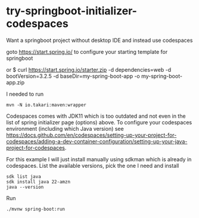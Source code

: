 # try-springboot-initializer-codespaces
Want a springboot project without desktop IDE and instead use codespaces

goto https://start.spring.io/ to configure your starting template for springboot

or $ curl https://start.spring.io/starter.zip 
    -d dependencies=web -d bootVersion=3.2.5 
    -d baseDir=my-spring-boot-app -o my-spring-boot-app.zip

I needed to run 
```
mvn -N io.takari:maven:wrapper
```

Codespaces comes with JDK11 which is too outdated and not even in the list of spring initializer page (options) above.
To configure your codespaces environment (including which Java version) see https://docs.github.com/en/codespaces/setting-up-your-project-for-codespaces/adding-a-dev-container-configuration/setting-up-your-java-project-for-codespaces.

For this example I will just install manually using sdkman which is already in codespaces. List the available versions, pick the one I need and install
```
sdk list java
sdk install java 22-amzn
java --version
```

Run
```
./mvnw spring-boot:run
```
